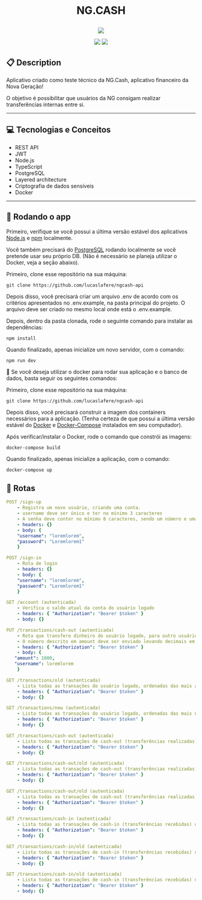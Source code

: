 # <p align = "center"> NG.CASH </p>

<p align="center">
   <img src="https://i.imgur.com/iMemgmp.png"/>
</p>

<p align = "center">
   <img src="https://img.shields.io/badge/author-lucaslafere-4dae71?style=flat-square" />
   <img src="https://img.shields.io/github/languages/count/lucaslafere/ngcash-api?color=4dae71&style=flat-square" />
</p>


##  :clipboard: Description

Aplicativo criado como teste técnico da NG.Cash, aplicativo financeiro da Nova Geração!

O objetivo é possibilitar que usuários da NG consigam realizar transferências internas entre si.

***

## :computer:	 Tecnologias e Conceitos

- REST API
- JWT
- Node.js
- TypeScript
- PostgreSQL
- Layered architecture
- Criptografia de dados sensíveis
- Docker

***

## 🏁 Rodando o app

Primeiro, verifique se você possui a última versão estável dos aplicativos [Node.js](https://nodejs.org/en/download/) e [npm](https://www.npmjs.com/) localmente.

Você também precisará do [PostgreSQL](https://www.postgresql.org/download/) rodando localmente se você pretende usar seu próprio DB. (Não é necessário se planeja utilizar o Docker, veja a seção abaixo).

Primeiro, clone esse repositório na sua máquina:

```
git clone https://github.com/lucaslafere/ngcash-api
```
Depois disso, você precisará criar um arquivo .env de acordo com os critérios apresentados no .env.example, na pasta principal do projeto. O arquivo deve ser criado no mesmo local onde está o .env.example.

Depois, dentro da pasta clonada, rode o seguinte comando para instalar as dependências:

```
npm install
```

Quando finalizado, apenas inicialize um novo servidor, com o comando:
```
npm run dev
```

:stop_sign: Se você deseja utilizar o docker para rodar sua aplicação e o banco de dados, basta seguir os seguintes comandos:

Primeiro, clone esse repositório na sua máquina:

```
git clone https://github.com/lucaslafere/ngcash-api
```
Depois disso, você precisará construir a imagem dos containers necessários para a aplicação. (Tenha certeza de que possui a última versão estável do [Docker](https://docs.docker.com/compose/install/) e [Docker-Compose](https://docs.docker.com/compose/install/) instalados em seu computador).

Após verificar/instalar o Docker, rode o comando que constrói as imagens:

```
docker-compose build
```

Quando finalizado, apenas inicialize a aplicação, com o comando:
```
docker-compose up
```

 ## :rocket: Rotas

```yml
POST /sign-up
    - Registra um novo usuário, criando uma conta.
    - username deve ser único e ter no mínimo 3 caracteres
    - A senha deve conter no mínimo 8 caracteres, sendo um número e uma letra maiúscula.
    - headers: {}
    - body: {
    "username": "loremlorem",
    "password": "Loremlorem1"
    }
```

```yml
POST /sign-in
    - Rota de login
    - headers: {}
    - body: {
    "username": "loremlorem",
    "password": "Loremlorem1"
    }
```

```yml
GET /account (autenticada)
    - Verifica o saldo atual da conta do usuário logado
    - headers: { "Authorization": "Bearer $token" }
    - body: {}
```

```yml
PUT /transactions/cash-out (autenticada)
    - Rota que transfere dinheiro do usuário logado, para outro usuário cadastrado na rede.
    - O número descrito em amount deve ser enviado levando decimais em consideração. Ou seja, R$10,00 = 1000.
    - headers: { "Authorization": "Bearer $token" }
    - body: {
   "amount": 1000,
   "username": loremlorem
    }
```

```yml
GET /transactions/old (autenticada)
    - Lista todas as transações do usuário logado, ordenadas das mais antigas para as mais novas.
    - headers: { "Authorization": "Bearer $token" }
    - body: {}
```
```yml
GET /transactions/new (autenticada)
    - Lista todas as transações do usuário logado, ordenadas das mais novas para as mais antigas.
    - headers: { "Authorization": "Bearer $token" }
    - body: {}
```
```yml
GET /transactions/cash-out (autenticada)
    - Lista todas as transações de cash-out (transferências realizadas) do usuário logado.
    - headers: { "Authorization": "Bearer $token" }
    - body: {}
```
```yml
GET /transactions/cash-out/old (autenticada)
    - Lista todas as transações de cash-out (transferências realizadas) do usuário logado, ordenadas das mais antigas para as mais novas.
    - headers: { "Authorization": "Bearer $token" }
    - body: {}
```
```yml
GET /transactions/cash-out/old (autenticada)
    - Lista todas as transações de cash-out (transferências realizadas) do usuário logado, ordenadas das mais novas para as mais antigas.
    - headers: { "Authorization": "Bearer $token" }
    - body: {}
```
```yml
GET /transactions/cash-in (autenticada)
    - Lista todas as transações de cash-in (transferências recebidas) do usuário logado.
    - headers: { "Authorization": "Bearer $token" }
    - body: {}
```
```yml
GET /transactions/cash-in/old (autenticada)
    - Lista todas as transações de cash-in (transferências recebidas) do usuário logado, ordenadas das mais antigas para as mais novas.
    - headers: { "Authorization": "Bearer $token" }
    - body: {}
```
```yml
GET /transactions/cash-in/old (autenticada)
    - Lista todas as transações de cash-in (transferências recebidas) do usuário logado, ordenadas das mais novas para as mais antigas.
    - headers: { "Authorization": "Bearer $token" }
    - body: {}
```
